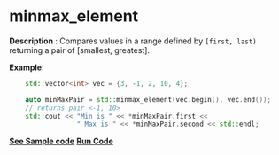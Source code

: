 # minmax_element

**Description** : Compares values in a range defined by `[first, last)` returning a pair of [smallest, greatest]. 

**Example**:
```cpp
    std::vector<int> vec = {3, -1, 2, 10, 4};

    auto minMaxPair = std::minmax_element(vec.begin(), vec.end()); 
    // returns pair <-1, 10>
    std::cout << "Min is " << *minMaxPair.first <<
                 " Max is " << *minMaxPair.second << std::endl;

```
**[See Sample code](../snippets/algorithm/minmax_element.cpp)**
**[Run Code](https://rextester.com/NSPL12489)**